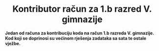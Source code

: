 <h1 align="center">Kontributor račun za 1.b razred V. gimnazije</h1>

<b>Jedan od računa za kontribuciju koda na račun 1.b razreda V. gimnazije. Kod koji se doprinosi su većinom rješenja zadataka sa sata te ostale vježbe.</b>

